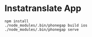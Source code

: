 # Instatranslate App

```
npm install
./node_modules/.bin/phonegap build ios
./node_modules/.bin/phonegap serve
```